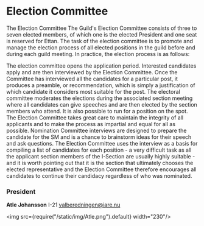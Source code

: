 # Election Committee

The Election Committee
The Guild's Election Committee consists of three to seven elected members, of which one is the elected President and one seat is reserved for Ettan. The task of the election committee is to promote and manage the election process of all elected positions in the guild before and during each guild meeting. In practice, the election process is as follows:

The election committee opens the application period.
Interested candidates apply and are then interviewed by the Election Committee.
Once the Committee has interviewed all the candidates for a particular post, it produces a preamble, or recommendation, which is simply a justification of which candidate it considers most suitable for the post.
The electoral committee moderates the elections during the associated section meeting where all candidates can give speeches and are then elected by the section members who attend. It is also possible to run for a position on the spot.
The Election Committee takes great care to maintain the integrity of all applicants and to make the process as impartial and equal for all as possible. Nomination Committee interviews are designed to prepare the candidate for the SM and is a chance to brainstorm ideas for their speech and ask questions. The Election Committee uses the interview as a basis for compiling a list of candidates for each position - a very difficult task as all the applicant section members of the I-Section are usually highly suitable - and it is worth pointing out that it is the section that ultimately chooses the elected representative and the Election Committee therefore encourages all candidates to continue their candidacy regardless of who was nominated.

### President

__Atle Johansson__ I-21 valberedningen@iare.nu

<img src={require("/static/img/Atle.png").default} width="230"/>